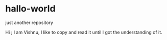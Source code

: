 # hallo-world
just another repository

Hi ; I am Vishnu, I like to copy
and read it until I got the understanding of it.
